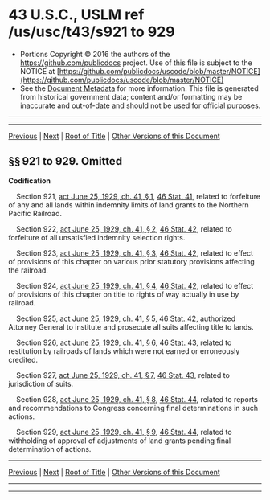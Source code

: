 ---
---

# 43 U.S.C., USLM ref /us/usc/t43/s921 to 929

* Portions Copyright © 2016 the authors of the https://github.com/publicdocs project.
  Use of this file is subject to the NOTICE at [https://github.com/publicdocs/uscode/blob/master/NOTICE](https://github.com/publicdocs/uscode/blob/master/NOTICE)
* See the [Document Metadata](././../../../..//README.md) for more information.
  This file is generated from historical government data; content and/or formatting may be inaccurate and out-of-date and should not be used for official purposes.

----------
----------

[Previous](./../../../..//us/usc/t43/ch21A/m__us_usc_t43_ch21A.md) | [Next](./../../../..//us/usc/t43/ch22/m__us_usc_t43_ch22.md) | [Root of Title](./../../../../) | [Other Versions of this Document](https://publicdocs.github.io/go/links?ns=uslm&ref=%2Fus%2Fusc%2Ft43%2Fs921+to+929)

## §§ 921 to 929. Omitted

 __Codification__ 

    Section 921, [act June 25, 1929, ch. 41, § 1][/us/act/1929-06-25/ch41/s1], [46 Stat. 41][/us/stat/46/41], related to forfeiture of any and all lands within indemnity limits of land grants to the Northern Pacific Railroad.

    Section 922, [act June 25, 1929, ch. 41, § 2][/us/act/1929-06-25/ch41/s2], [46 Stat. 42][/us/stat/46/42], related to forfeiture of all unsatisfied indemnity selection rights.

    Section 923, [act June 25, 1929, ch. 41, § 3][/us/act/1929-06-25/ch41/s3], [46 Stat. 42][/us/stat/46/42], related to effect of provisions of this chapter on various prior statutory provisions affecting the railroad.

    Section 924, [act June 25, 1929, ch. 41, § 4][/us/act/1929-06-25/ch41/s4], [46 Stat. 42][/us/stat/46/42], related to effect of provisions of this chapter on title to rights of way actually in use by railroad.

    Section 925, [act June 25, 1929, ch. 41, § 5][/us/act/1929-06-25/ch41/s5], [46 Stat. 42][/us/stat/46/42], authorized Attorney General to institute and prosecute all suits affecting title to lands.

    Section 926, [act June 25, 1929, ch. 41, § 6][/us/act/1929-06-25/ch41/s6], [46 Stat. 43][/us/stat/46/43], related to restitution by railroads of lands which were not earned or erroneously credited.

    Section 927, [act June 25, 1929, ch. 41, § 7][/us/act/1929-06-25/ch41/s7], [46 Stat. 43][/us/stat/46/43], related to jurisdiction of suits.

    Section 928, [act June 25, 1929, ch. 41, § 8][/us/act/1929-06-25/ch41/s8], [46 Stat. 44][/us/stat/46/44], related to reports and recommendations to Congress concerning final determinations in such actions.

    Section 929, [act June 25, 1929, ch. 41, § 9][/us/act/1929-06-25/ch41/s9], [46 Stat. 44][/us/stat/46/44], related to withholding of approval of adjustments of land grants pending final determination of actions.

----------

[Previous](./../../../..//us/usc/t43/ch21A/m__us_usc_t43_ch21A.md) | [Next](./../../../..//us/usc/t43/ch22/m__us_usc_t43_ch22.md) | [Root of Title](./../../../../) | [Other Versions of this Document](https://publicdocs.github.io/go/links?ns=uslm&ref=%2Fus%2Fusc%2Ft43%2Fs921+to+929)

----------
----------

[/us/act/1929-06-25/ch41/s1]: https://publicdocs.github.io/go/links?ns=uslm&ref=%2Fus%2Fact%2F1929-06-25%2Fch41%2Fs1
[/us/stat/46/41]: https://publicdocs.github.io/go/links?ns=uslm&ref=%2Fus%2Fstat%2F46%2F41
[/us/act/1929-06-25/ch41/s2]: https://publicdocs.github.io/go/links?ns=uslm&ref=%2Fus%2Fact%2F1929-06-25%2Fch41%2Fs2
[/us/stat/46/42]: https://publicdocs.github.io/go/links?ns=uslm&ref=%2Fus%2Fstat%2F46%2F42
[/us/act/1929-06-25/ch41/s3]: https://publicdocs.github.io/go/links?ns=uslm&ref=%2Fus%2Fact%2F1929-06-25%2Fch41%2Fs3
[/us/stat/46/42]: https://publicdocs.github.io/go/links?ns=uslm&ref=%2Fus%2Fstat%2F46%2F42
[/us/act/1929-06-25/ch41/s4]: https://publicdocs.github.io/go/links?ns=uslm&ref=%2Fus%2Fact%2F1929-06-25%2Fch41%2Fs4
[/us/stat/46/42]: https://publicdocs.github.io/go/links?ns=uslm&ref=%2Fus%2Fstat%2F46%2F42
[/us/act/1929-06-25/ch41/s5]: https://publicdocs.github.io/go/links?ns=uslm&ref=%2Fus%2Fact%2F1929-06-25%2Fch41%2Fs5
[/us/stat/46/42]: https://publicdocs.github.io/go/links?ns=uslm&ref=%2Fus%2Fstat%2F46%2F42
[/us/act/1929-06-25/ch41/s6]: https://publicdocs.github.io/go/links?ns=uslm&ref=%2Fus%2Fact%2F1929-06-25%2Fch41%2Fs6
[/us/stat/46/43]: https://publicdocs.github.io/go/links?ns=uslm&ref=%2Fus%2Fstat%2F46%2F43
[/us/act/1929-06-25/ch41/s7]: https://publicdocs.github.io/go/links?ns=uslm&ref=%2Fus%2Fact%2F1929-06-25%2Fch41%2Fs7
[/us/stat/46/43]: https://publicdocs.github.io/go/links?ns=uslm&ref=%2Fus%2Fstat%2F46%2F43
[/us/act/1929-06-25/ch41/s8]: https://publicdocs.github.io/go/links?ns=uslm&ref=%2Fus%2Fact%2F1929-06-25%2Fch41%2Fs8
[/us/stat/46/44]: https://publicdocs.github.io/go/links?ns=uslm&ref=%2Fus%2Fstat%2F46%2F44
[/us/act/1929-06-25/ch41/s9]: https://publicdocs.github.io/go/links?ns=uslm&ref=%2Fus%2Fact%2F1929-06-25%2Fch41%2Fs9
[/us/stat/46/44]: https://publicdocs.github.io/go/links?ns=uslm&ref=%2Fus%2Fstat%2F46%2F44



